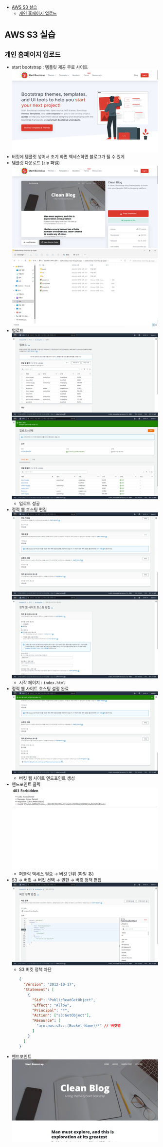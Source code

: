 - [AWS S3 실습](#aws-s3-실습)
  - [개인 홈페이지 업로드](#개인-홈페이지-업로드)

# AWS S3 실습

## 개인 홈페이지 업로드

- start bootstrap : 템플릿 제공 무료 사이트
  ![](imgs/img17.png)
- 버킷에 템플릿 넣어서 초기 화면 엑세스하면 블로그가 될 수 있게
- 템플릿 다운로드 (zip 파일)
  ![](imgs/img18.png)
  ![](imgs/img19.png)
- 업로드
  ![](imgs/img20.png)
  ![](imgs/img21.png)
  - 업로드 성공
- 정적 웹 호스팅 편집
  ![](imgs/img22.png)
  ![](imgs/img23.png)
  - 시작 페이지 : `index.html`
- 정적 웹 사이트 호스팅 설정 완료
  ![](imgs/img24.png)
  - 버킷 웹 사이트 엔드포인트 생성
- 엔드포인트 클릭
  ![](imgs/img25.png)
  - 퍼블릭 엑세스 필요 → 버킷 단위 (파일 多)
- S3 → 버킷 → 버킷 선택 → 권한 → 버킷 정책 편집
  ![](imgs/img26.png)
  - S3 버킷 정책 차단
    ```json
    {
      "Version": "2012-10-17",
      "Statement": [
        {
          "Sid": "PublicReadGetObject",
          "Effect": "Allow",
          "Principal": "*",
          "Action": ["s3:GetObject"],
          "Resource": [
            "arn:aws:s3:::(Bucket-Name)/*" // 버킷명
          ]
        }
      ]
    }
    ```
- 엔드포인트
  ![](imgs/img27.png)
